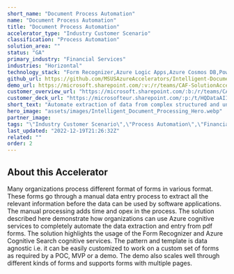 ```yaml
---
short_name: "Document Process Automation"
name: "Document Process Automation"
title: "Document Process Automation"
accelerator_type: "Industry Customer Scenario"
classification: "Process Automation"
solution_area: ""
status: "GA"
primary_industry: "Financial Services"
industries: "Horizontal"
technology_stack: "Form Recognizer,Azure Logic Apps,Azure Cosmos DB,Power BI,Azure Data Explorer,Bot Framework,Luis"
github_url: https://github.com/MSUSAzureAccelerators/Intelligent-Document-Processing-Accelerator
demo_url: https://microsoft.sharepoint.com/:v:/r/teams/CAF-SolutionAccelerators/Shared%20Documents/General/BVA%20Files/Intelligent%20Document%20Processing/POV_demo_Intelligent%20Document%20Processing.mp4?csf=1&web=1&e=NaUO7M
customer_overview_url: "https://microsoft.sharepoint.com/:b:/r/teams/CAF-SolutionAccelerators/Shared%20Documents/General/BVA%20Files/Intelligent%20Document%20Processing/Intelligent%20Document%20Processing%20Overview.pdf?csf=1&web=1&e=rbbswr"
customer_deck_url: "https://microsofteur.sharepoint.com/:p:/t/HQDataAIIndustryTeam/EWNlQ1ANRcVDlXfdCxUFBTQB0f1ueB52vQGDVkNjb8yKsQ?e=FeJIQm"
short_text: "Automate extraction of data from complex structured and unstructured documents to unlock insights."
hero_image: "assets/images/Intelligent_Document_Processing_Hero.webp"
partner_image: 
tags: "\"Industry Customer Scenario\",\"Process Automation\",\"Financial Services\",\"Horizontal\",\"Form Recognizer\",\"Azure Logic Apps\",\"Azure Cosmos DB\",\"Power BI\",\"Azure Data Explorer\",\"Bot Framework\",\"Luis\",\"GA\""
last_updated: "2022-12-19T21:26:32Z"
related: ""
order: 2
---
```

## About this Accelerator

Many organizations process different format of forms in various format. These forms go through a manual data entry process to extract all the relevant information before the data can be used by software applications. The manual processing adds time and opex in the process. The solution described here demonstrate how organizations can use Azure cognitive services to completely automate the data extraction and entry from pdf forms. The solution highlights the usage of the Form Recognizer and Azure Cognitive Search cognitive services. The pattern and template is data agnostic i.e. it can be easily customized to work on a custom set of forms as required by a POC, MVP or a demo. The demo also scales well through different kinds of forms and supports forms with multiple pages.